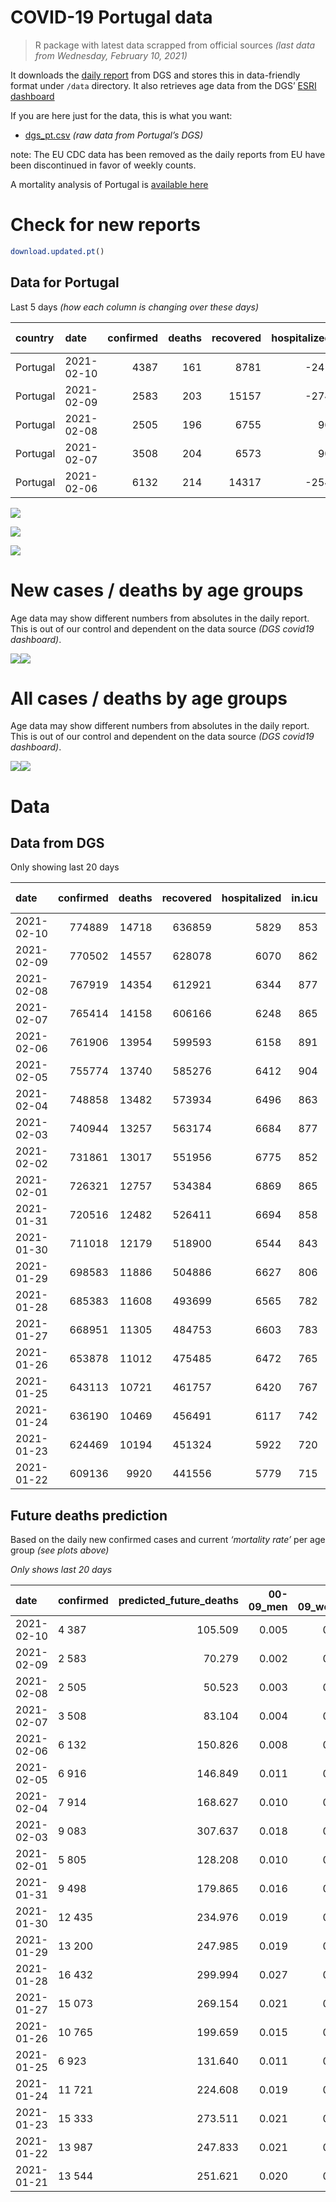 COVID-19 Portugal data
================

> R package with latest data scrapped from official sources *(last data
> from Wednesday, February 10, 2021)*

It downloads the [daily
report](https://covid19.min-saude.pt/relatorio-de-situacao/) from DGS
and stores this in data-friendly format under `/data` directory. It also
retrieves age data from the DGS’ [ESRI
dashboard](https://covid19.min-saude.pt/ponto-de-situacao-atual-em-portugal/)

If you are here just for the data, this is what you want:

  - [dgs\_pt.csv](raw/master/data/dgs_pt.csv) *(raw data from Portugal’s
    DGS)*

note: The EU CDC data has been removed as the daily reports from EU have
been discontinued in favor of weekly counts.

A mortality analysis of Portugal is [available
here](https://averissimo.github.io/covid19-analysis/mortality.html)

# Check for new reports

``` r
download.updated.pt()
```

## Data for Portugal

Last 5 days *(how each column is changing over these days)*

| country  | date       | confirmed | deaths | recovered | hospitalized | in.icu | confirmed\_m\_00-09 | confirmed\_w\_00-09 | confirmed\_m\_10-19 | confirmed\_w\_10-19 | confirmed\_m\_20-29 | confirmed\_w\_20-29 | confirmed\_m\_30-39 | confirmed\_w\_30-39 | confirmed\_m\_40-49 | confirmed\_w\_40-49 | confirmed\_m\_50-59 | confirmed\_w\_50-59 | confirmed\_m\_60-69 | confirmed\_w\_60-69 | confirmed\_m\_70-79 | confirmed\_w\_70-79 | confirmed\_m\_80+ | confirmed\_w\_80+ | death\_m\_00-09 | death\_w\_00-09 | death\_m\_10-19 | death\_w\_10-19 | death\_m\_20-29 | death\_w\_20-29 | death\_m\_30-39 | death\_w\_30-39 | death\_m\_40-49 | death\_w\_40-49 | death\_m\_50-59 | death\_w\_50-59 | death\_m\_60-69 | death\_w\_60-69 | death\_m\_70-79 | death\_w\_70-79 | death\_m\_80+ | death\_w\_80+ |
| :------- | :--------- | --------: | -----: | --------: | -----------: | -----: | ------------------: | ------------------: | ------------------: | ------------------: | ------------------: | ------------------: | ------------------: | ------------------: | ------------------: | ------------------: | ------------------: | ------------------: | ------------------: | ------------------: | ------------------: | ------------------: | ----------------: | ----------------: | --------------: | --------------: | --------------: | --------------: | --------------: | --------------: | --------------: | --------------: | --------------: | --------------: | --------------: | --------------: | --------------: | --------------: | --------------: | --------------: | ------------: | ------------: |
| Portugal | 2021-02-10 |      4387 |    161 |      8781 |        \-241 |    \-9 |                 117 |                  88 |                 191 |                 149 |                 222 |                 274 |                 257 |                 320 |                 323 |                 381 |                 280 |                 441 |                 244 |                 270 |                 151 |                 197 |               160 |               315 |               0 |               0 |               0 |               0 |               0 |               0 |               0 |               1 |               0 |               2 |               1 |               0 |              10 |               8 |              27 |               9 |            45 |            58 |
| Portugal | 2021-02-09 |      2583 |    203 |     15157 |        \-274 |   \-15 |                  46 |                  48 |                  92 |                  85 |                 155 |                 165 |                 172 |                 201 |                 191 |                 204 |                 193 |                 205 |                 151 |                 130 |                 127 |                 114 |               119 |               185 |               0 |               0 |               0 |               0 |               0 |               0 |               1 |               1 |               2 |               1 |               4 |               2 |              10 |               7 |              29 |              14 |            55 |            77 |
| Portugal | 2021-02-08 |      2505 |    196 |      6755 |           96 |     12 |                  73 |                  73 |                  86 |                 119 |                 154 |                 159 |                 163 |                 171 |                 196 |                 224 |                 171 |                 221 |                 155 |                 146 |                  86 |                 100 |                72 |               137 |               0 |               0 |               0 |               0 |               0 |               0 |               0 |               0 |               2 |               2 |               6 |               3 |              11 |               3 |              27 |              13 |            56 |            73 |
| Portugal | 2021-02-07 |      3508 |    204 |      6573 |           90 |   \-26 |                  88 |                  83 |                 168 |                 167 |                 209 |                 211 |                 194 |                 224 |                 244 |                 303 |                 273 |                 294 |                 182 |                 212 |                 144 |                 141 |               118 |               251 |               0 |               0 |               0 |               0 |               0 |               0 |               0 |               0 |               1 |               0 |               3 |               1 |              10 |               4 |              47 |              19 |            59 |            60 |
| Portugal | 2021-02-06 |      6132 |    214 |     14317 |        \-254 |   \-13 |                 177 |                 166 |                 244 |                 250 |                 338 |                 354 |                 332 |                 420 |                 465 |                 540 |                 404 |                 550 |                 354 |                 365 |                 210 |                 271 |               230 |               457 |               1 |               0 |               0 |               0 |               0 |               0 |               1 |               0 |               3 |               2 |               3 |               0 |              13 |               8 |              29 |              17 |            61 |            76 |

![](README_files/figure-gfm/totals-1.svg)<!-- -->

![](README_files/figure-gfm/differential-1.svg)<!-- -->

![](README_files/figure-gfm/differential_7days-1.svg)<!-- -->

# New cases / deaths by age groups

Age data may show different numbers from absolutes in the daily report.
This is out of our control and dependent on the data source *(DGS
covid19 dashboard)*.

![](README_files/figure-gfm/new_cases_deaths-1.svg)<!-- -->![](README_files/figure-gfm/new_cases_deaths-2.svg)<!-- -->

# All cases / deaths by age groups

Age data may show different numbers from absolutes in the daily report.
This is out of our control and dependent on the data source *(DGS
covid19 dashboard)*.

![](README_files/figure-gfm/total_cases_deaths-1.svg)<!-- -->![](README_files/figure-gfm/total_cases_deaths-2.svg)<!-- -->

# Data

## Data from DGS

Only showing last 20 days

| date       | confirmed | deaths | recovered | hospitalized | in.icu | confirmed\_m\_00-09 | confirmed\_w\_00-09 | confirmed\_m\_10-19 | confirmed\_w\_10-19 | confirmed\_m\_20-29 | confirmed\_w\_20-29 | confirmed\_m\_30-39 | confirmed\_w\_30-39 | confirmed\_m\_40-49 | confirmed\_w\_40-49 | confirmed\_m\_50-59 | confirmed\_w\_50-59 | confirmed\_m\_60-69 | confirmed\_w\_60-69 | confirmed\_m\_70-79 | confirmed\_w\_70-79 | confirmed\_m\_80+ | confirmed\_w\_80+ | death\_m\_00-09 | death\_w\_00-09 | death\_m\_10-19 | death\_w\_10-19 | death\_m\_20-29 | death\_w\_20-29 | death\_m\_30-39 | death\_w\_30-39 | death\_m\_40-49 | death\_w\_40-49 | death\_m\_50-59 | death\_w\_50-59 | death\_m\_60-69 | death\_w\_60-69 | death\_m\_70-79 | death\_w\_70-79 | death\_m\_80+ | death\_w\_80+ |
| :--------- | --------: | -----: | --------: | -----------: | -----: | ------------------: | ------------------: | ------------------: | ------------------: | ------------------: | ------------------: | ------------------: | ------------------: | ------------------: | ------------------: | ------------------: | ------------------: | ------------------: | ------------------: | ------------------: | ------------------: | ----------------: | ----------------: | --------------: | --------------: | --------------: | --------------: | --------------: | --------------: | --------------: | --------------: | --------------: | --------------: | --------------: | --------------: | --------------: | --------------: | --------------: | --------------: | ------------: | ------------: |
| 2021-02-10 |    774889 |  14718 |    636859 |         5829 |    853 |               21986 |               21071 |               36009 |               36346 |               51746 |               59087 |               50638 |               60925 |               56939 |               72572 |               50369 |               64377 |               37503 |               40486 |               23868 |               26948 |             21080 |             42684 |               1 |               1 |               1 |               1 |               6 |               4 |              19 |              18 |              78 |              54 |             267 |             107 |             887 |             374 |            1915 |            1128 |          4487 |          5370 |
| 2021-02-09 |    770502 |  14557 |    628078 |         6070 |    862 |               21869 |               20983 |               35818 |               36197 |               51524 |               58813 |               50381 |               60605 |               56616 |               72191 |               50089 |               63936 |               37259 |               40216 |               23717 |               26751 |             20920 |             42369 |               1 |               1 |               1 |               1 |               6 |               4 |              19 |              17 |              78 |              52 |             266 |             107 |             877 |             366 |            1888 |            1119 |          4442 |          5312 |
| 2021-02-08 |    767919 |  14354 |    612921 |         6344 |    877 |               21823 |               20935 |               35726 |               36112 |               51369 |               58648 |               50209 |               60404 |               56425 |               71987 |               49896 |               63731 |               37108 |               40086 |               23590 |               26637 |             20801 |             42184 |               1 |               1 |               1 |               1 |               6 |               4 |              18 |              16 |              76 |              51 |             262 |             105 |             867 |             359 |            1859 |            1105 |          4387 |          5235 |
| 2021-02-07 |    765414 |  14158 |    606166 |         6248 |    865 |               21750 |               20862 |               35640 |               35993 |               51215 |               58489 |               50046 |               60233 |               56229 |               71763 |               49725 |               63510 |               36953 |               39940 |               23504 |               26537 |             20729 |             42047 |               1 |               1 |               1 |               1 |               6 |               4 |              18 |              16 |              74 |              49 |             256 |             102 |             856 |             356 |            1832 |            1092 |          4331 |          5162 |
| 2021-02-06 |    761906 |  13954 |    599593 |         6158 |    891 |               21662 |               20779 |               35472 |               35826 |               51006 |               58278 |               49852 |               60009 |               55985 |               71460 |               49452 |               63216 |               36771 |               39728 |               23360 |               26396 |             20611 |             41796 |               1 |               1 |               1 |               1 |               6 |               4 |              18 |              16 |              73 |              49 |             253 |             101 |             846 |             352 |            1785 |            1073 |          4272 |          5102 |
| 2021-02-05 |    755774 |  13740 |    585276 |         6412 |    904 |               21485 |               20613 |               35228 |               35576 |               50668 |               57924 |               49520 |               59589 |               55520 |               70920 |               49048 |               62666 |               36417 |               39363 |               23150 |               26125 |             20381 |             41339 |               0 |               1 |               1 |               1 |               6 |               4 |              17 |              16 |              70 |              47 |             250 |             101 |             833 |             344 |            1756 |            1056 |          4211 |          5026 |
| 2021-02-04 |    748858 |  13482 |    573934 |         6496 |    863 |               21252 |               20442 |               34913 |               35238 |               50276 |               57471 |               49127 |               59101 |               55004 |               70265 |               48578 |               62136 |               36049 |               38953 |               22915 |               25840 |             20166 |             40919 |               0 |               1 |               1 |               1 |               6 |               4 |              17 |              14 |              69 |              46 |             247 |              99 |             814 |             335 |            1726 |            1037 |          4132 |          4933 |
| 2021-02-03 |    740944 |  13257 |    563174 |         6684 |    877 |               21034 |               20231 |               34560 |               34878 |               49799 |               56960 |               48665 |               58584 |               54426 |               69533 |               47996 |               61471 |               35645 |               38462 |               22625 |               25480 |             19939 |             40427 |               0 |               1 |               1 |               1 |               6 |               4 |              17 |              14 |              69 |              45 |             244 |              98 |             799 |             328 |            1694 |            1012 |          4075 |          4849 |
| 2021-02-02 |    731861 |  13017 |    551956 |         6775 |    852 |                  NA |                  NA |                  NA |                  NA |                  NA |                  NA |                  NA |                  NA |                  NA |                  NA |                  NA |                  NA |                  NA |                  NA |                  NA |                  NA |                NA |                NA |              NA |              NA |              NA |              NA |              NA |              NA |              NA |              NA |              NA |              NA |              NA |              NA |              NA |              NA |              NA |              NA |            NA |            NA |
| 2021-02-01 |    726321 |  12757 |    534384 |         6869 |    865 |               20639 |               19815 |               33932 |               34184 |               48975 |               56082 |               47773 |               57536 |               53289 |               68161 |               46913 |               60302 |               34833 |               37575 |               22112 |               24930 |             19497 |             39546 |               0 |               1 |               1 |               1 |               5 |               4 |              17 |              14 |              68 |              41 |             234 |              95 |             762 |             312 |            1636 |             973 |          3922 |          4671 |
| 2021-01-31 |    720516 |  12482 |    526411 |         6694 |    858 |               20424 |               19620 |               33695 |               33906 |               48653 |               55708 |               47444 |               57140 |               52857 |               67630 |               46510 |               59808 |               34563 |               37247 |               21934 |               24696 |             19305 |             39152 |               0 |               1 |               1 |               1 |               5 |               4 |              17 |              13 |              68 |              40 |             225 |              93 |             744 |             308 |            1593 |             953 |          3836 |          4580 |
| 2021-01-30 |    711018 |  12179 |    518900 |         6544 |    843 |               20076 |               19261 |               33183 |               33408 |               48166 |               55112 |               46847 |               56472 |               52130 |               66733 |               45901 |               59012 |               34093 |               36737 |               21599 |               24350 |             19049 |             38664 |               0 |               1 |               1 |               1 |               5 |               4 |              17 |              12 |              68 |              40 |             221 |              91 |             723 |             298 |            1564 |             934 |          3739 |          4460 |
| 2021-01-29 |    698583 |  11886 |    504886 |         6627 |    806 |               19657 |               18893 |               32553 |               32832 |               47443 |               54308 |               46102 |               55579 |               51192 |               65527 |               45112 |               57896 |               33419 |               36018 |               21222 |               23885 |             18714 |             38009 |               0 |               1 |               1 |               1 |               5 |               4 |              16 |              12 |              66 |              39 |             217 |              86 |             705 |             286 |            1540 |             911 |          3647 |          4349 |
| 2021-01-28 |    685383 |  11608 |    493699 |         6565 |    782 |               19229 |               18511 |               31842 |               32190 |               46695 |               53452 |               45285 |               54630 |               50203 |               64274 |               44241 |               56731 |               32703 |               35294 |               20841 |               23390 |             18370 |             37292 |               0 |               1 |               1 |               1 |               5 |               4 |              14 |              12 |              65 |              36 |             211 |              84 |             694 |             278 |            1504 |             889 |          3567 |          4242 |
| 2021-01-27 |    668951 |  11305 |    484753 |         6603 |    783 |               18639 |               17938 |               31014 |               31374 |               45711 |               52349 |               44308 |               53416 |               48920 |               62758 |               43159 |               55405 |               31879 |               34315 |               20323 |               22850 |             17963 |             36427 |               0 |               1 |               1 |               1 |               5 |               3 |              13 |              12 |              63 |              35 |             207 |              82 |             679 |             267 |            1469 |             867 |          3464 |          4136 |
| 2021-01-26 |    653878 |  11012 |    475485 |         6472 |    765 |               18170 |               17500 |               30262 |               30661 |               44869 |               51392 |               43412 |               52250 |               47733 |               61225 |               42047 |               54134 |               31101 |               33496 |               19840 |               22299 |             17608 |             35679 |               0 |               1 |               1 |               1 |               5 |               3 |              13 |              12 |              61 |              32 |             205 |              81 |             668 |             261 |            1428 |             831 |          3360 |          4049 |
| 2021-01-25 |    643113 |  10721 |    461757 |         6420 |    767 |               17843 |               17186 |               29777 |               30171 |               44246 |               50652 |               42732 |               51428 |               46871 |               60180 |               41268 |               53264 |               30542 |               32912 |               19457 |               21920 |             17340 |             35129 |               0 |               1 |               1 |               1 |               5 |               3 |              12 |              12 |              59 |              31 |             199 |              76 |             650 |             257 |            1393 |             807 |          3270 |          3944 |
| 2021-01-24 |    636190 |  10469 |    456491 |         6117 |    742 |               17594 |               16937 |               29434 |               29813 |               43836 |               50194 |               42304 |               50909 |               46349 |               59540 |               40815 |               52707 |               30187 |               32549 |               19217 |               21674 |             17128 |             34809 |               0 |               1 |               1 |               1 |               5 |               3 |              12 |              12 |              59 |              30 |             195 |              75 |             625 |             252 |            1356 |             794 |          3200 |          3848 |
| 2021-01-23 |    624469 |  10194 |    451324 |         5922 |    720 |               17185 |               16581 |               28831 |               29212 |               43160 |               49364 |               41564 |               50100 |               45443 |               58379 |               40036 |               51755 |               29612 |               31920 |               18885 |               21291 |             16771 |             34189 |               0 |               1 |               1 |               1 |               5 |               3 |              12 |              12 |              59 |              29 |             191 |              74 |             610 |             244 |            1318 |             771 |          3117 |          3746 |
| 2021-01-22 |    609136 |   9920 |    441556 |         5779 |    715 |               16725 |               16084 |               27996 |               28428 |               42251 |               48351 |               40617 |               48895 |               44230 |               56926 |               39009 |               50419 |               28852 |               31120 |               18420 |               20814 |             16374 |             33434 |               0 |               1 |               1 |               1 |               5 |               3 |              12 |              12 |              58 |              29 |             184 |              73 |             587 |             238 |            1277 |             751 |          3035 |          3653 |

## Future deaths prediction

Based on the daily new confirmed cases and current *‘mortality rate’*
per age group *(see plots above)*

*Only shows last 20 days*

| date       | confirmed | predicted\_future\_deaths | 00-09\_men | 00-09\_women | 10-19\_men | 10-19\_women | 20-29\_men | 20-29\_women | 30-39\_men | 30-39\_women | 40-49\_men | 40-49\_women | 50-59\_men | 50-59\_women | 60-69\_men | 60-69\_women | 70-79\_men | 70-79\_women | 80+\_men | 80+\_women |
| :--------- | :-------- | ------------------------: | ---------: | -----------: | ---------: | -----------: | ---------: | -----------: | ---------: | -----------: | ---------: | -----------: | ---------: | -----------: | ---------: | -----------: | ---------: | -----------: | -------: | ---------: |
| 2021-02-10 | 4 387     |                   105.509 |      0.005 |        0.004 |      0.005 |        0.004 |      0.026 |        0.019 |      0.096 |        0.095 |      0.442 |        0.283 |      1.484 |        0.733 |      5.771 |        2.494 |     12.115 |        8.246 |   34.057 |     39.630 |
| 2021-02-09 | 2 583     |                    70.279 |      0.002 |        0.002 |      0.003 |        0.002 |      0.018 |        0.011 |      0.065 |        0.059 |      0.262 |        0.152 |      1.023 |        0.341 |      3.571 |        1.201 |     10.190 |        4.772 |   25.330 |     23.275 |
| 2021-02-08 | 2 505     |                    50.523 |      0.003 |        0.003 |      0.002 |        0.003 |      0.018 |        0.011 |      0.061 |        0.051 |      0.268 |        0.167 |      0.906 |        0.367 |      3.666 |        1.349 |      6.900 |        4.186 |   15.326 |     17.236 |
| 2021-02-07 | 3 508     |                    83.104 |      0.004 |        0.004 |      0.005 |        0.005 |      0.024 |        0.014 |      0.073 |        0.066 |      0.334 |        0.225 |      1.447 |        0.489 |      4.305 |        1.958 |     11.554 |        5.902 |   25.117 |     31.578 |
| 2021-02-06 | 6 132     |                   150.826 |      0.008 |        0.008 |      0.007 |        0.007 |      0.039 |        0.024 |      0.125 |        0.124 |      0.637 |        0.402 |      2.142 |        0.914 |      8.373 |        3.372 |     16.849 |       11.344 |   48.957 |     57.494 |
| 2021-02-05 | 6 916     |                   146.849 |      0.011 |        0.008 |      0.009 |        0.009 |      0.045 |        0.031 |      0.147 |        0.144 |      0.707 |        0.487 |      2.491 |        0.881 |      8.704 |        3.787 |     18.855 |       11.930 |   45.764 |     52.839 |
| 2021-02-04 | 7 914     |                   168.627 |      0.010 |        0.010 |      0.010 |        0.010 |      0.055 |        0.035 |      0.173 |        0.153 |      0.792 |        0.545 |      3.085 |        1.105 |      9.555 |        4.536 |     23.268 |       15.069 |   48.318 |     61.898 |
| 2021-02-03 | 9 083     |                   307.637 |      0.018 |        0.020 |      0.017 |        0.019 |      0.096 |        0.059 |      0.335 |        0.310 |      1.558 |        1.021 |      5.741 |        1.943 |     19.205 |        8.194 |     41.160 |       23.022 |   94.082 |    110.837 |
| 2021-02-01 | 5 805     |                   128.208 |      0.010 |        0.009 |      0.007 |        0.008 |      0.037 |        0.025 |      0.123 |        0.117 |      0.592 |        0.395 |      2.136 |        0.821 |      6.386 |        3.030 |     14.281 |        9.795 |   40.868 |     49.568 |
| 2021-01-31 | 9 498     |                   179.865 |      0.016 |        0.017 |      0.014 |        0.014 |      0.056 |        0.040 |      0.224 |        0.197 |      0.996 |        0.667 |      3.228 |        1.323 |     11.116 |        4.711 |     26.878 |       14.483 |   54.491 |     61.394 |
| 2021-01-30 | 12 435    |                   234.976 |      0.019 |        0.017 |      0.017 |        0.016 |      0.084 |        0.054 |      0.280 |        0.264 |      1.285 |        0.897 |      4.182 |        1.855 |     15.941 |        6.642 |     30.248 |       19.464 |   71.307 |     82.404 |
| 2021-01-29 | 13 200    |                   247.985 |      0.019 |        0.018 |      0.020 |        0.018 |      0.087 |        0.058 |      0.307 |        0.280 |      1.355 |        0.932 |      4.617 |        1.936 |     16.934 |        6.688 |     30.569 |       20.720 |   73.222 |     90.205 |
| 2021-01-28 | 16 432    |                   299.994 |      0.027 |        0.027 |      0.023 |        0.022 |      0.114 |        0.075 |      0.367 |        0.359 |      1.758 |        1.128 |      5.736 |        2.204 |     19.489 |        9.044 |     41.561 |       22.604 |   86.632 |    108.824 |
| 2021-01-27 | 15 073    |                   269.154 |      0.021 |        0.021 |      0.021 |        0.020 |      0.098 |        0.065 |      0.336 |        0.344 |      1.626 |        1.141 |      5.895 |        2.113 |     18.401 |        7.566 |     38.753 |       23.064 |   75.564 |     94.105 |
| 2021-01-26 | 10 765    |                   199.659 |      0.015 |        0.015 |      0.013 |        0.013 |      0.072 |        0.050 |      0.255 |        0.243 |      1.181 |        0.778 |      4.129 |        1.446 |     13.221 |        5.395 |     30.729 |       15.864 |   57.045 |     69.195 |
| 2021-01-25 | 6 923     |                   131.640 |      0.011 |        0.012 |      0.010 |        0.010 |      0.048 |        0.031 |      0.161 |        0.153 |      0.715 |        0.476 |      2.401 |        0.926 |      8.396 |        3.353 |     19.256 |       10.297 |   45.125 |     40.259 |
| 2021-01-24 | 11 721    |                   224.608 |      0.019 |        0.017 |      0.017 |        0.017 |      0.078 |        0.056 |      0.278 |        0.239 |      1.241 |        0.864 |      4.129 |        1.582 |     13.600 |        5.811 |     26.637 |       16.032 |   75.990 |     78.001 |
| 2021-01-23 | 15 333    |                   273.511 |      0.021 |        0.024 |      0.023 |        0.022 |      0.105 |        0.069 |      0.355 |        0.356 |      1.662 |        1.081 |      5.444 |        2.221 |     17.975 |        7.390 |     37.308 |       19.966 |   84.504 |     94.985 |
| 2021-01-22 | 13 987    |                   247.833 |      0.021 |        0.021 |      0.022 |        0.020 |      0.099 |        0.065 |      0.336 |        0.322 |      1.473 |        0.982 |      5.020 |        1.926 |     14.711 |        6.651 |     32.414 |       19.297 |   74.500 |     89.953 |
| 2021-01-21 | 13 544    |                   251.621 |      0.020 |        0.020 |      0.021 |        0.019 |      0.091 |        0.060 |      0.313 |        0.300 |      1.423 |        1.007 |      4.829 |        1.900 |     15.090 |        6.503 |     32.334 |       17.706 |   85.568 |     84.417 |

